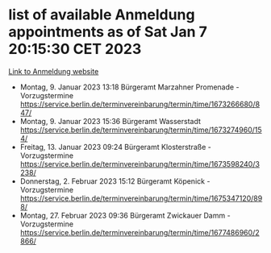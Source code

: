 # list of available Anmeldung appointments as of Sat Jan  7 20:15:30 CET 2023
[Link to Anmeldung website](https://service.berlin.de/terminvereinbarung/termin/tag.php?termin=0&anliegen[]=120686&dienstleisterlist=122210,122217,327316,122219,327312,122227,327314,122231,327346,122243,327348,122252,329742,122260,329745,122262,329748,122254,329751,122271,327278,122273,327274,122277,327276,330436,122280,327294,122282,327290,122284,327292,327539,122291,327270,122285,327266,122286,327264,122296,327268,150230,329760,122301,327282,122297,327286,122294,327284,122312,329763,122314,329775,122304,327330,122311,327334,122309,327332,122281,327352,122279,329772,122276,327324,122274,327326,122267,329766,122246,327318,122251,327320,122257,327322,122208,327298,122226,327300,121362,121364&herkunft=http%3A%2F%2Fservice.berlin.de%2Fdienstleistung%2F120686%2F)
- Montag, 9. Januar 2023 13:18 Bürgeramt Marzahner Promenade - Vorzugstermine https://service.berlin.de/terminvereinbarung/termin/time/1673266680/847/
- Montag, 9. Januar 2023 15:36 Bürgeramt Wasserstadt https://service.berlin.de/terminvereinbarung/termin/time/1673274960/154/
- Freitag, 13. Januar 2023 09:24 Bürgeramt Klosterstraße - Vorzugstermine https://service.berlin.de/terminvereinbarung/termin/time/1673598240/3238/
- Donnerstag, 2. Februar 2023 15:12 Bürgeramt Köpenick - Vorzugstermine https://service.berlin.de/terminvereinbarung/termin/time/1675347120/898/
- Montag, 27. Februar 2023 09:36 Bürgeramt Zwickauer Damm - Vorzugstermine https://service.berlin.de/terminvereinbarung/termin/time/1677486960/2866/

